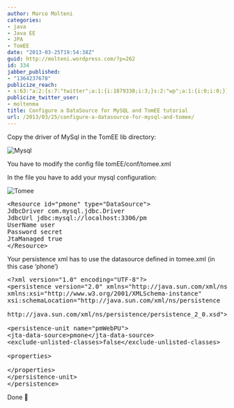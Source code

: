 ```yaml
---
author: Marco Molteni
categories:
- java
- Java EE
- JPA
- TomEE
date: "2013-03-25T19:54:38Z"
guid: http://molteni.wordpress.com/?p=262
id: 334
jabber_published:
- "1364237678"
publicize_reach:
- s:63:"a:2:{s:7:"twitter";a:1:{i:1879338;i:3;}s:2:"wp";a:1:{i:0;i:0;}}";
publicize_twitter_user:
- moltenma
title: Configure a DataSource for MySQL and TomEE tutorial
url: /2013/03/25/configure-a-datasource-for-mysql-and-tomee/
---
```

Copy the driver of MySql in the TomEE lib directory:

<img alt="Mysql" src="/assets/img/wp-content/uploads/2013/03/tomeemysql.png?resize=600%2C208" border="0" data-recalc-dims="1" />

You have to modify the config file tomEE/conf/tomee.xml

In the file you have to add your mysql configuration:

<img alt="Tomee" src="/assets/img/wp-content/uploads/2013/03/tomeetomee.png?resize=600%2C210" border="0" data-recalc-dims="1" />

<pre class="brush: xml; title: ; notranslate" title="">&lt;Resource id="pmone" type="DataSource"&gt;
JdbcDriver com.mysql.jdbc.Driver
JdbcUrl jdbc:mysql://localhost:3306/pm
UserName user
Password secret
JtaManaged true
&lt;/Resource&gt;
</pre>

Your persistence xml has to use the datasource defined in tomee.xml (in this case &#8216;phone&#8217;)

<pre class="brush: xml; title: ; notranslate" title="">&lt;?xml version="1.0" encoding="UTF-8"?&gt;
&lt;persistence version="2.0" xmlns="http://java.sun.com/xml/ns/persistence"
xmlns:xsi="http://www.w3.org/2001/XMLSchema-instance"
xsi:schemaLocation="http://java.sun.com/xml/ns/persistence
 
http://java.sun.com/xml/ns/persistence/persistence_2_0.xsd"&gt;
 
&lt;persistence-unit name="pmWebPU"&gt;
&lt;jta-data-source&gt;pmone&lt;/jta-data-source&gt;
&lt;exclude-unlisted-classes&gt;false&lt;/exclude-unlisted-classes&gt;
 
&lt;properties&gt;
 
&lt;/properties&gt;
&lt;/persistence-unit&gt;
&lt;/persistence&gt;
</pre>

Done 🙂